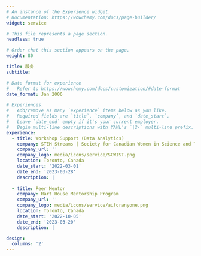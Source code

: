 ```yaml
---
# An instance of the Experience widget.
# Documentation: https://wowchemy.com/docs/page-builder/
widget: service

# This file represents a page section.
headless: true

# Order that this section appears on the page.
weight: 80

title: 服务
subtitle:

# Date format for experience
#   Refer to https://wowchemy.com/docs/customization/#date-format
date_format: Jan 2006

# Experiences.
#   Add/remove as many `experience` items below as you like.
#   Required fields are `title`, `company`, and `date_start`.
#   Leave `date_end` empty if it's your current employer.
#   Begin multi-line descriptions with YAML's `|2-` multi-line prefix.
experience:
  - title: Workshop Support (Data Analytics)
    company: STEM Streams | Society for Canadian Women in Science and Technology
    company_url: ''
    company_logo: media/icons/service/SCWIST.png
    location: Toronto, Canada
    date_start: '2022-03-01'
    date_end: '2023-03-28'
    description: |
      
  - title: Peer Mentor
    company: Hart House Mentorship Program
    company_url: ''
    company_logo: media/icons/service/aiforanyone.png
    location: Toronto, Canada
    date_start: '2022-10-05'
    date_end: '2023-03-20'
    description: |

design:
  columns: '2'
---
```

